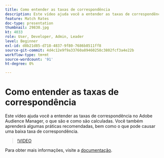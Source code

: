 ```yaml
---
title: Como entender as taxas de correspondência
description: Este vídeo ajuda você a entender as taxas de correspondência no Adobe Audience Manager, o que são e como são calculadas. Você também aprenderá algumas práticas recomendadas, bem como o que pode causar uma baixa taxa de correspondência.
feature: Match Rates
doc-type: presentation
thumbnail: 29830.jpg
kt: 4033
role: User, Developer, Admin, Leader
level: Beginner
exl-id: d8b21d85-d718-4837-9f80-7686b8511ff8
source-git-commit: 4d4c12e9f9a33760a89460258c3802fcf3a4e22b
workflow-type: tm+mt
source-wordcount: '91'
ht-degree: 0%

---
```


# Como entender as taxas de correspondência

Este vídeo ajuda você a entender as taxas de correspondência no Adobe Audience Manager, o que são e como são calculadas. Você também aprenderá algumas práticas recomendadas, bem como o que pode causar uma baixa taxa de correspondência.

>[!VIDEO](https://video.tv.adobe.com/v/29830/?quality=12)

Para obter mais informações, visite a [documentação](https://experienceleague.adobe.com/docs/audience-manager/user-guide/features/addressable-audiences.html).
